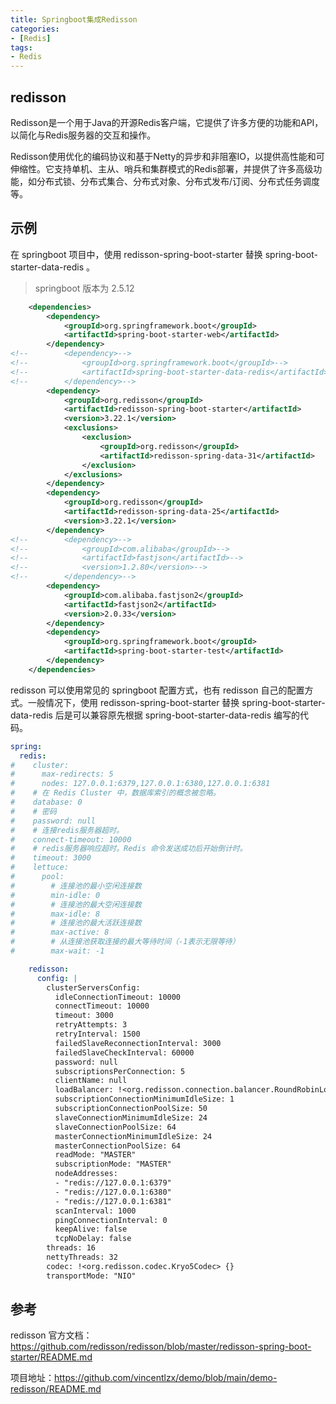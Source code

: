 ```yaml
---
title: Springboot集成Redisson
categories:
- [Redis]
tags:
- Redis
---
```






## redisson

Redisson是一个用于Java的开源Redis客户端，它提供了许多方便的功能和API，以简化与Redis服务器的交互和操作。

Redisson使用优化的编码协议和基于Netty的异步和非阻塞IO，以提供高性能和可伸缩性。它支持单机、主从、哨兵和集群模式的Redis部署，并提供了许多高级功能，如分布式锁、分布式集合、分布式对象、分布式发布/订阅、分布式任务调度等。

## 示例

在 springboot 项目中，使用 redisson-spring-boot-starter 替换 spring-boot-starter-data-redis 。

> springboot 版本为 2.5.12

```xml
    <dependencies>
        <dependency>
            <groupId>org.springframework.boot</groupId>
            <artifactId>spring-boot-starter-web</artifactId>
        </dependency>
<!--        <dependency>-->
<!--            <groupId>org.springframework.boot</groupId>-->
<!--            <artifactId>spring-boot-starter-data-redis</artifactId>-->
<!--        </dependency>-->
        <dependency>
            <groupId>org.redisson</groupId>
            <artifactId>redisson-spring-boot-starter</artifactId>
            <version>3.22.1</version>
            <exclusions>
                <exclusion>
                    <groupId>org.redisson</groupId>
                    <artifactId>redisson-spring-data-31</artifactId>
                </exclusion>
            </exclusions>
        </dependency>
        <dependency>
            <groupId>org.redisson</groupId>
            <artifactId>redisson-spring-data-25</artifactId>
            <version>3.22.1</version>
        </dependency>
<!--        <dependency>-->
<!--            <groupId>com.alibaba</groupId>-->
<!--            <artifactId>fastjson</artifactId>-->
<!--            <version>1.2.80</version>-->
<!--        </dependency>-->
        <dependency>
            <groupId>com.alibaba.fastjson2</groupId>
            <artifactId>fastjson2</artifactId>
            <version>2.0.33</version>
        </dependency>
        <dependency>
            <groupId>org.springframework.boot</groupId>
            <artifactId>spring-boot-starter-test</artifactId>
        </dependency>
    </dependencies>
```

redisson 可以使用常见的 springboot 配置方式，也有 redisson 自己的配置方式。一般情况下，使用 redisson-spring-boot-starter 替换 spring-boot-starter-data-redis 后是可以兼容原先根据 spring-boot-starter-data-redis 编写的代码。

```yaml
spring:
  redis:
#    cluster:
#      max-redirects: 5
#      nodes: 127.0.0.1:6379,127.0.0.1:6380,127.0.0.1:6381
#    # 在 Redis Cluster 中，数据库索引的概念被忽略。
#    database: 0
#    # 密码
#    password: null
#    # 连接redis服务器超时。
#    connect-timeout: 10000
#    # redis服务器响应超时。Redis 命令发送成功后开始倒计时。
#    timeout: 3000
#    lettuce:
#      pool:
#        # 连接池的最小空闲连接数
#        min-idle: 0
#        # 连接池的最大空闲连接数
#        max-idle: 8
#        # 连接池的最大活跃连接数
#        max-active: 8
#        # 从连接池获取连接的最大等待时间（-1表示无限等待）
#        max-wait: -1

    redisson:
      config: |
        clusterServersConfig:
          idleConnectionTimeout: 10000
          connectTimeout: 10000
          timeout: 3000
          retryAttempts: 3
          retryInterval: 1500
          failedSlaveReconnectionInterval: 3000
          failedSlaveCheckInterval: 60000
          password: null
          subscriptionsPerConnection: 5
          clientName: null
          loadBalancer: !<org.redisson.connection.balancer.RoundRobinLoadBalancer> {}
          subscriptionConnectionMinimumIdleSize: 1
          subscriptionConnectionPoolSize: 50
          slaveConnectionMinimumIdleSize: 24
          slaveConnectionPoolSize: 64
          masterConnectionMinimumIdleSize: 24
          masterConnectionPoolSize: 64
          readMode: "MASTER"
          subscriptionMode: "MASTER"
          nodeAddresses:
          - "redis://127.0.0.1:6379"
          - "redis://127.0.0.1:6380"
          - "redis://127.0.0.1:6381"
          scanInterval: 1000
          pingConnectionInterval: 0
          keepAlive: false
          tcpNoDelay: false
        threads: 16
        nettyThreads: 32
        codec: !<org.redisson.codec.Kryo5Codec> {}
        transportMode: "NIO"
```



## 参考

redisson 官方文档：https://github.com/redisson/redisson/blob/master/redisson-spring-boot-starter/README.md

项目地址：https://github.com/vincentlzx/demo/blob/main/demo-redisson/README.md